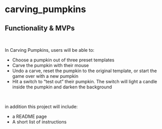 # carving_pumpkins
<h2>Functionality & MVPs</h2>
<br>
<p>In Carving Pumpkins, users will be able to:
</p>
<ul>
  <li>Choose a pumpkin out of three preset templates</li>
  <li>Carve the pumpkin with their mouse</li>
  <li>Undo a carve, reset the pumpkin to the original template, or start the game over with a new pumpkin</li>
  <li>Hit a switch to “test out” their pumpkin. The switch will light a candle inside the pumpkin and darken the background 
</ul>
<br>
 <p>in addition this project will include:</p>
 <ul>
  <li>a README page </li>
  <li>A short list of instructions</li>
</ul>

